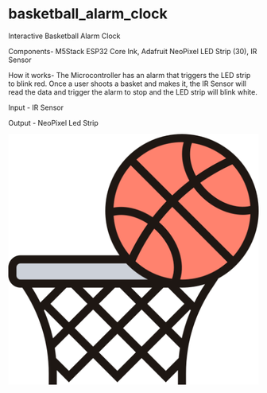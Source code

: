 # basketball_alarm_clock
Interactive Basketball Alarm Clock

Components- M5Stack ESP32 Core Ink, 
Adafruit NeoPixel LED Strip (30), 
IR Sensor

How it works- The Microcontroller has an alarm that triggers the LED strip to blink red. Once a user shoots a basket and makes it, the IR Sensor will read the data and trigger the alarm to stop and the LED strip will blink white.

Input - IR Sensor

Output - NeoPixel Led Strip

![example of an image](https://github.com/devinleejones/basketball_alarm_clock/blob/main/basketball.png)
